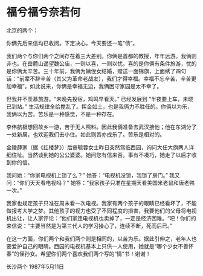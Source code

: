 # 福兮福兮奈若何

北京的两个：

你俩先后来信均已收阅。下定决心，今天要还一笔“债”。

我们两个与你们两个之间存在着三大差别。你俩是首都的教授，年年远游。我俩则非也。在岳麓山遥望魏公庙，一则以喜，一则以忧。喜的是你俩有条件旅游，忧的是你俩太辛苦。三十年前，我俩为姨侄女结婚，赠送一面锦旗，上面绣了四句话：“前辈不辞辛苦（其父为革命老战友），我们才得幸福。幸福不忘辛苦，辛苦更加幸福”。如此说来，你俩是幸福无边，我俩困守家园是太不幸了。

但我并不羡慕旅游。“未晚先投宿，鸡鸣早看天。” 已经发展到 “半夜要上车，未晓已到站。” 生活规律全给搅乱了。挥金如土，也是我俩力不胜任的。你俩以为乐，我俩以为苦。苦乐是一种感觉，不是一种存在。

李伟航极想回故乡一游，苦于无人照料。因此我俩准备去武汉接他；他在东湖分了一处新居，也欢迎我们去小住。如此则苦亦成乐了。苦乐是相对的。

金陵薛家（据《红楼梦》）后裔毓蓉女士昨日突然驾临西园，询问大任大旗两人详细住址。当然谈到她的公公婆婆。她问您有信来否。事有不凑巧，她走了以后才收到你的信。

我问她：“你家电视机上锁了么？” 她答：“电视机没锁，我锁了房门。” 我又问：“你们天天看电视吗？” 她答：“我家孩子只准在星期天看美国米老鼠和唐老鸭一次。”

我家也规定孩子只准在周末看一次电视。我家有两个孩子的眼睛已经看坏了，不能做报考大学之梦。其他孩子的视力也受了不同程度的损害，我要他们的父母将电视机出让，让人家评论：“他们家连电视机也卖掉了，一定是经济困难。“吧！你们的来信说：“主要当然是为第三代人的学习操心了，连续不断，死而后已。”

在这一方面，你们两个和我们两个则是相同的，以苦为乐。据此引伸之，老年人也要爱护自己的眼睛。西园的电视机基本上只供一人使用，她就是“哪个少女不善怀春”的侄孙女。希望你们两个喜欢我们两个写的“情”书！谢谢！

长沙两个 1987年5月11日

